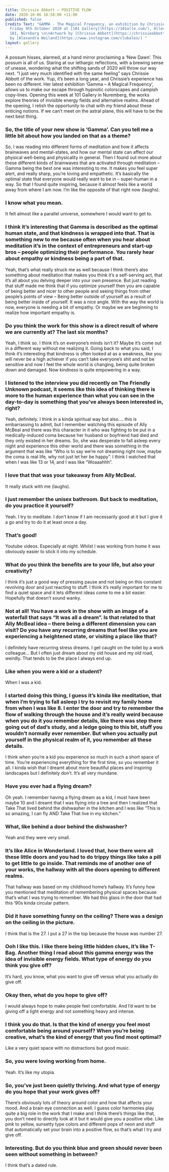 ```yaml
---
title: Chrissie Abbott – POSITIVE FLOW
date: 2020-10-06 16:58:00 +11:00
published: false
Credits Text: "GAMMA - The Magical Frequency, an exhibition by Chrissie Abbott opens
  Friday 9th October 2020 at [101 Gallery](https://101alle.com/), Allersbergerstraße
  101, Nürnberg \n\nArtwork by [Chrissie Abbott](https://chrissieabbott.com/)\n\nInterview
  by [Alexandra Weiland](https://www.instagram.com/clubalex/) "
layout: gallery
---
```


A possum hisses, alarmed, at a hand mirror proclaiming a ‘New Dawn’. This possum is all of us. Staring at our lethargic reflections, with a brewing sense of unease, wondering what the shifting sands of 2020 will throw our way next. “I just very much identified with the same feeling” says Chrissie Abbott of the work. Yup, it’s been a long year, and Chrissie’s experience has been no different. Her latest exhibition ‘Gamma – A Magical Frequency’, allows us to make our escape through hypnotic colorscapes and campish copy-lines. Opening this week at 101 Gallery in Nuremberg, the works explore theories of invisible energy fields and alternative realms. Ahead of the opening, I relish the opportunity to chat with my friend about these enticing notions. If we can’t meet on the astral plane, this will have to be the next best thing.


### So, the title of your new show is ‘Gamma’. Can you tell me a little bit about how you landed on that as a theme?

So, I was reading into different forms of meditation and how it affects brainwaves and mental-states, and how our mental state can affect our physical well-being and physicality in general. Then I found out more about these different kinds of brainwaves that are activated through meditation – Gamma being the best one was interesting to me. It makes you feel super alert, and really sharp, you’re loving and empathetic. It’s basically the optimal state that everyone would really want to be in – super-human in a way. So that I found quite inspiring, because it almost feels like a world away from where I am now. I’m like the opposite of that right now (laughs).

### I know what you mean.

It felt almost like a parallel universe, somewhere I would want to get to.

### I think it’s interesting that Gamma is described as the optimal human state, and that kindness is wrapped into that. That is something new to me because often when you hear about meditation it’s in the context of entrepreneurs and start-up bros – people optimizing their performance. You rarely hear about empathy or kindness being a part of that. 

Yeah, that’s what really struck me as well because I think there’s also something about meditation that makes you think it’s a self-serving act, that it’s all about you delving deeper into your own presence. But just reading that stuff made me think that if you optimize yourself then you are capable of being better and nicer to other people and seeing things from other people’s points of view – Being better outside of yourself as a result of being better inside of yourself. It was a nice angle. With the way the world is now, everyone is needing a bit of empathy. Or maybe we are beginning to realize how important empathy is.

### Do you think the work for this show is a direct result of where we are currently at? The last six months?

Yeah, I think so. I think it’s on everyone’s minds isn’t it? Maybe it’s come out in a different way without me realizing it. Going back to what you said, I think it’s interesting that kindness is often looked at as a weakness, like you will never be a high achiever if you can’t take everyone’s shit and not be sensitive and now I feel the whole world is changing, being quite broken down and damaged. Now kindness is quite empowering in a way.

### I listened to the interview you did recently on The Friendly Unknown podcast, it seems like this idea of thinking there is more to the human experience than what you can see in the day-to-day is something that you’ve always been interested in, right?

Yeah, definitely. I think in a kinda spiritual way but also…. this is embarrassing to admit, but I remember watching this episode of Ally McBeal and there was this character in it who was fighting to be put in a medically-induced coma because her husband or boyfriend had died and they only existed in her dreams. So, she was desperate to fall asleep every night and experience this other world and there was something in the argument that was like “Who is to say we’re not dreaming right now, maybe the coma is real life, why not just let her be happy”. I think I watched that when I was like 13 or 14, and I was like “Woaaahhh”.

### I love that that was your takeaway from Ally McBeal.

It really stuck with me (laughs).

### I just remember the unisex bathroom. But back to meditation, do you practice it yourself? 

Yeah. I try to meditate. I don’t know if I am necessarily good at it but I give it a go and try to do it at least once a day.

### That’s good!

Youtube videos. Especially at night. Whilst I was working from home it was obviously easier to stick it into my schedule.

### What do you think the benefits are to your life, but also your creativity?

I think it’s just a good way of pressing pause and not being on this constant revolving door and just reacting to stuff. I think it’s really important for me to find a quiet space and it lets different ideas come to me a bit easier. Hopefully that doesn’t sound wanky.

### Not at all! You have a work in the show with an image of a waterfall that says “It was all a dream”. Is that related to that Ally McBeal idea – there being a different dimension you can visit? Do you have any recurring dreams that feel like you are experiencing a heightened state, or visiting a place like that?

I definitely have recurring stress dreams. I get caught on the toilet by a work colleague… 
But I often just dream about my old house and my old road, weirdly. That tends to be the place I always end up.

### Like when you were a kid or a student?

When I was a kid.

### I started doing this thing, I guess it’s kinda like meditation, that when I’m trying to fall asleep I try to revisit my family home from when I was like 8. I enter the door and try to remember the flow of walking through the house and it’s really weird because when you do it you remember details, like there was step there going out of dad’s study, and a ledge going to this bit, stuff you wouldn’t normally ever remember. But when you actually put yourself in the physical realm of it, you remember all these details.

I think when you’re a kid you experience so much in such a short space of time. You’re experiencing everything for the first time, so you remember it all. I kinda wish that I dreamt about more beautiful places and inspiring landscapes but I definitely don’t. It’s all very mundane.

### Have you ever had a flying dream?

Oh yeah. I remember having a flying dream as a kid, I must have been maybe 10 and I dreamt that I was flying into a tree and then I realized that Take That lived behind the dishwasher in the kitchen and I was like “This is so amazing, I can fly AND Take That live in my kitchen.”

### What, like behind a door behind the dishwasher?

Yeah and they were very small.

### It’s like Alice in Wonderland. I loved that, how there were all these little doors and you had to do trippy things like take a pill to get little to go inside. That reminds me of another one of your works, the hallway with all the doors opening to different realms.

That hallway was based on my childhood home’s hallway. It’s funny how you mentioned that meditation of remembering physical spaces because that’s what I was trying to remember. We had this glass in the door that had this ‘90s kinda circular pattern.

### Did it have something funny on the ceiling? There was a design on the ceiling in the picture.

I think that is the 27. I put a 27 in the top because the house was number 27.

### Ooh I like this. I like there being little hidden clues, it’s like T-Bag.  Another thing I read about this gamma energy was the idea of invisible energy fields. What type of energy do you think you give off?

It’s hard, you know, what you want to give off versus what you actually do give off. 

### Okay then, what do you hope to give off?

I would always hope to make people feel comfortable. And I’d want to be giving off a light energy and not something heavy and intense.

### I think you do that. Is that the kind of energy you feel most comfortable being around yourself? When you’re being creative, what’s the kind of energy that you find most optimal?

Like a very quiet space with no distractions but good music.

### So, you were loving working from home.

Yeah. It’s like my utopia.

### So, you’ve just been quietly thriving. And what type of energy do you hope that your work gives off?

There’s obviously lots of theory around color and how that affects your mood. And a brain eye connection as well. I guess color harmonies play quite a big role in the work that I make and I think there’s things like that, you don’t need to directly look at it but it would give you a positive vibe. Like pink to yellow, sunsetty type colors and different pops of neon and stuff that automatically set your brain into a positive flow, so that’s what I try and give off. 

### Interesting. But do you think blue and green should never been seen without something in between?

I think that’s a dated rule.

